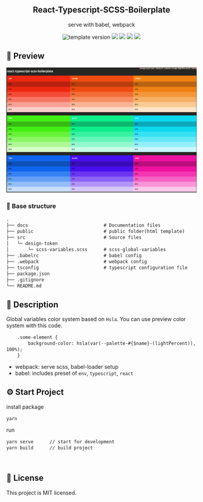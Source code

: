 <h2 align="middle">React-Typescript-SCSS-Boilerplate</h2>
<p align="middle">serve with babel, webpack</p>
<p align="middle">
  <img src="https://img.shields.io/badge/version-1.0.2-red?style=flat-square" alt="template version"/>
  <img src="https://img.shields.io/badge/library-React-skyblue.svg?style=flat-square"/>
  <img src="https://img.shields.io/badge/preprocessor-scss-pink.svg?style=flat-square"/>
  <img src="https://img.shields.io/badge/language-typescript-blue.svg?style=flat-square"/>
  <img src="https://img.shields.io/badge/license-MIT-brightgreen.svg?style=flat-square"/>
</p>

## 🌅 Preview

  <img src="https://github.com/EungyuCho/react-typescript-scss-boilerplate/blob/master/docs/photo/home.png?raw=true">

### 🏰 Base structure

    .
    ├── docs                            # Documentation files
    ├── public                          # public folder(html template)
    ├── src                             # Source files
    │   └─ design-token
    │       └─ scss-variables.scss      # scss-global-variables
    ├── .babelrc                        # babel config
    ├── .webpack                        # webpack config
    ├── tsconfig                        # typescript configuration file
    ├── package.json
    ├── .gitignore
    └── README.md

## 📙 Description

Global variables color system based on `Hsla`.
You can use preview color system with this code.

```
    .some-element {
        background-color: hsla(var(--palette-#{$name}-(lightPercent)), 100%);
    }
```

- webpack: serve scss, babel-loader setup
- babel: includes preset of `env`, `typescript`, `react`

## ⚙️ Start Project

install package

```
yarn
```

run

```
yarn serve      // start for development
yarn build      // build project
```

<br>

## 📝 License

This project is MIT licensed.
